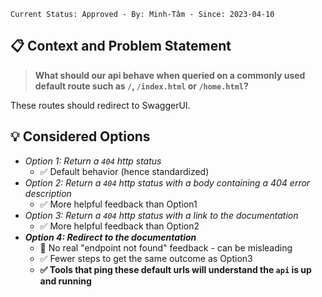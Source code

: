 ```text
Current Status: Approved - By: Minh-Tâm - Since: 2023-04-10
```

## 📋 Context and Problem Statement
> **What should our api behave when queried on a commonly used default route such as `/`, `/index.html` or `/home.html`?**

These routes should redirect to SwaggerUI.

## 💡 Considered Options
* _Option 1: Return a `404` http status_
    * ✅ Default behavior (hence standardized)
* _Option 2: Return a `404` http status with a body containing a 404 error description_
    * ✅ More helpful feedback than Option1
* _Option 3: Return a `404` http status with a link to the documentation_
    * ✅ More helpful feedback than Option2
* **_Option 4: Redirect to the documentation_**
    * 🚫 No real "endpoint not found" feedback - can be misleading
    * ✅ Fewer steps to get the same outcome as Option3
    * **✅ Tools that ping these default urls will understand the `api` is up and running**
